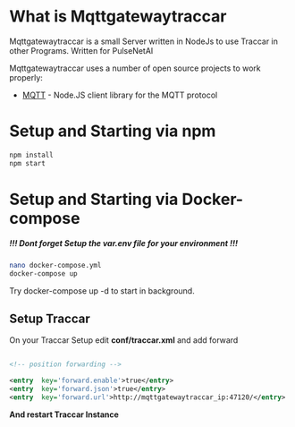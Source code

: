 # What is Mqttgatewaytraccar
  

Mqttgatewaytraccar is a small Server written in NodeJs to use Traccar in other Programs. Written for PulseNetAI
 

Mqttgatewaytraccar uses a number of open source projects to work properly:
  

*  [MQTT](https://www.npmjs.com/package/mqtt) - Node.JS client library for the MQTT protocol

# Setup and Starting via npm

```sh
npm install
npm start
```

# Setup and Starting via Docker-compose
##### !!! Dont forget Setup the var.env file for your environment !!!
```sh
nano docker-compose.yml
docker-compose up
```
 Try docker-compose up -d to start in background.


## Setup Traccar

On your Traccar Setup edit **conf/traccar.xml** and add forward

``` xml

<!-- position forwarding -->

<entry  key='forward.enable'>true</entry>
<entry  key='forward.json'>true</entry>
<entry  key='forward.url'>http://mqttgatewaytraccar_ip:47120/</entry>

```

**And restart Traccar Instance**
